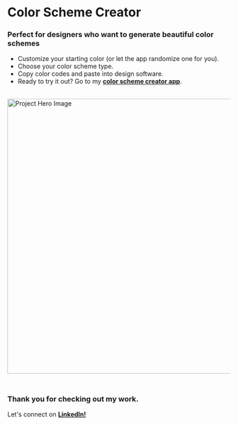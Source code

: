 # __Color Scheme Creator__
### __Perfect for designers who want to generate beautiful color schemes__
- Customize your starting color (or let the app randomize one for you).
- Choose your color scheme type.
- Copy color codes and paste into design software.
- Ready to try it out? Go to my <a href="https://color-scheme-creator-exist888.netlify.app/">__color scheme creator app__</a>.
<br/>

<img src="https://github.com/user-attachments/assets/771a5310-d3b8-4962-af18-afa906328729" alt="Project Hero Image" width="620">
<br/><br/>

##
### __Thank you for checking out my work.__
Let's connect on <a href="https://www.linkedin.com/in/filip-herbst/">__LinkedIn!__</a>
